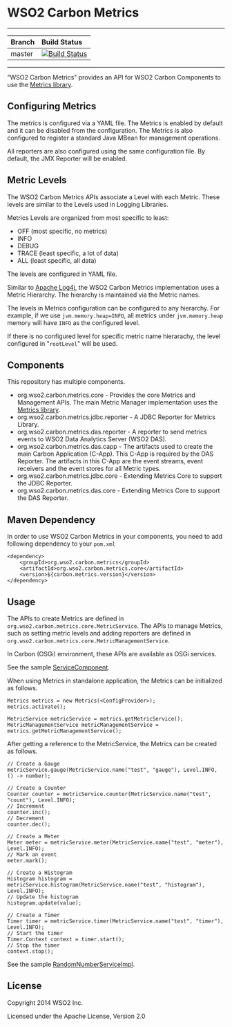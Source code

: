 WSO2 Carbon Metrics
===================

---
|  Branch | Build Status |
| :------ |:------------ | 
| master  | [![Build Status](https://wso2.org/jenkins/buildStatus/icon?job=platform-builds/carbon-metrics)](https://wso2.org/jenkins/job/platform-builds/job/carbon-metrics/) |
---

"WSO2 Carbon Metrics" provides an API for WSO2 Carbon Components to use the [Metrics library](http://metrics.dropwizard.io).

## Configuring Metrics

The metrics is configured via a YAML file. The Metrics is enabled by default and it can be disabled from the configuration. The Metrics is also configured to register a standard Java MBean for management operations.

All reporters are also configured using the same configuration file. By default, the JMX Reporter will be enabled.

## Metric Levels

The WSO2 Carbon Metrics APIs associate a Level with each Metric. These levels are similar to the Levels used in Logging Libraries. 

Metrics Levels are organized from most specific to least:

  - OFF (most specific, no metrics)
  - INFO
  - DEBUG
  - TRACE (least specific, a lot of data)
  - ALL (least specific, all data)

The levels are configured in YAML file.

Similar to [Apache Log4j](http://logging.apache.org/log4j), the WSO2 Carbon Metrics implementation uses a Metric Hierarchy. The hierarchy is maintained via the Metric names.

The levels in Metrics configuration can be configured to any hierarchy. For example, if we use `jvm.memory.heap=INFO`, all metrics under `jvm.memory.heap` memory will have `INFO` as the configured level.

If there is no configured level for specific metric name hierarachy, the level configured in "`rootLevel`" will be used.

## Components

This repository has multiple components.

  - org.wso2.carbon.metrics.core - Provides the core Metrics and Management APIs. The main Metric Manager implementation uses the [Metrics library](http://metrics.dropwizard.io).
  - org.wso2.carbon.metrics.jdbc.reporter - A JDBC Reporter for Metrics Library.
  - org.wso2.carbon.metrics.das.reporter - A reporter to send metrics events to WSO2 Data Analytics Server (WSO2 DAS).
  - org.wso2.carbon.metrics.das.capp - The artifacts used to create the main Carbon Application (C-App). This C-App is required by the DAS Reporter. The artifacts in this C-App are the event streams, event receivers and the event stores for all Metric types.
  - org.wso2.carbon.metrics.jdbc.core - Extending Metrics Core to support the JDBC Reporter.
  - org.wso2.carbon.metrics.das.core - Extending Metrics Core to support the DAS Reporter.

## Maven Dependency

In order to use WSO2 Carbon Metrics in your components, you need to add following dependency to your `pom.xml`

```
<dependency>
    <groupId>org.wso2.carbon.metrics</groupId>
    <artifactId>org.wso2.carbon.metrics.core</artifactId>
    <version>${carbon.metrics.version}</version>
</dependency>
```

## Usage

The APIs to create Metrics are defined in `org.wso2.carbon.metrics.core.MetricService`. The APIs to manage Metrics, such as setting metric levels and adding reporters are defined in `org.wso2.carbon.metrics.core.MetricManagementService`.

In Carbon (OSGi) environment, these APIs are available as OSGi services.

See the sample [ServiceComponent](samples/org.wso2.carbon.metrics.sample.service/src/main/java/org/wso2/carbon/metrics/sample/service/internal/ServiceComponent.java).

When using Metrics in standalone application, the Metrics can be initialized as follows.

```
Metrics metrics = new Metrics(<ConfigProvider>);
metrics.activate();

MetricService metricService = metrics.getMetricService();
MetricManagementService metricManagementService = metrics.getMetricManagementService();

```

After getting a reference to the MetricService, the Metrics can be created as follows.

```
// Create a Gauge
metricService.gauge(MetricService.name("test", "gauge"), Level.INFO, () -> number);

// Create a Counter
Counter counter = metricService.counter(MetricService.name("test", "count"), Level.INFO);
// Increment
counter.inc();
// Decrement
counter.dec();

// Create a Meter
Meter meter = metricService.meter(MetricService.name("test", "meter"), Level.INFO);
// Mark an event
meter.mark();

// Create a Histogram
Histogram histogram = metricService.histogram(MetricService.name("test", "histogram"), Level.INFO);
// Update the histogram
histogram.update(value);

// Create a Timer
Timer timer = metricService.timer(MetricService.name("test", "timer"), Level.INFO);
// Start the timer
Timer.Context context = timer.start();
// Stop the timer
context.stop();
```

See the sample [RandomNumberServiceImpl](samples/org.wso2.carbon.metrics.sample.service/src/main/java/org/wso2/carbon/metrics/sample/service/internal/RandomNumberServiceImpl.java).


## License

Copyright 2014 WSO2 Inc.

Licensed under the Apache License, Version 2.0
